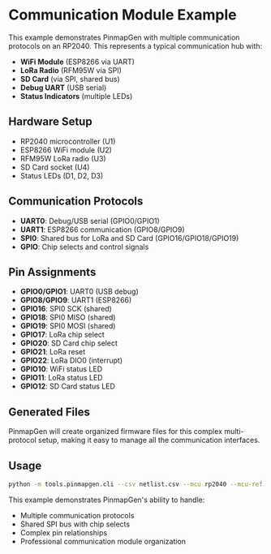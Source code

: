 # Communication Module Example

This example demonstrates PinmapGen with multiple communication protocols on an RP2040. This represents a typical communication hub with:

- **WiFi Module** (ESP8266 via UART)
- **LoRa Radio** (RFM95W via SPI)
- **SD Card** (via SPI, shared bus)
- **Debug UART** (USB serial)
- **Status Indicators** (multiple LEDs)

## Hardware Setup
- RP2040 microcontroller (U1)
- ESP8266 WiFi module (U2)
- RFM95W LoRa radio (U3)
- SD Card socket (U4)
- Status LEDs (D1, D2, D3)

## Communication Protocols
- **UART0**: Debug/USB serial (GPIO0/GPIO1)
- **UART1**: ESP8266 communication (GPIO8/GPIO9)
- **SPI0**: Shared bus for LoRa and SD Card (GPIO16/GPIO18/GPIO19)
- **GPIO**: Chip selects and control signals

## Pin Assignments
- **GPIO0/GPIO1**: UART0 (USB debug)
- **GPIO8/GPIO9**: UART1 (ESP8266)
- **GPIO16**: SPI0 SCK (shared)
- **GPIO18**: SPI0 MISO (shared)  
- **GPIO19**: SPI0 MOSI (shared)
- **GPIO17**: LoRa chip select
- **GPIO20**: SD Card chip select
- **GPIO21**: LoRa reset
- **GPIO22**: LoRa DIO0 (interrupt)
- **GPIO10**: WiFi status LED
- **GPIO11**: LoRa status LED
- **GPIO12**: SD Card status LED

## Generated Files
PinmapGen will create organized firmware files for this complex multi-protocol setup, making it easy to manage all the communication interfaces.

## Usage
```bash
python -m tools.pinmapgen.cli --csv netlist.csv --mcu rp2040 --mcu-ref U1 --out-root generated --mermaid
```

This example demonstrates PinmapGen's ability to handle:
- Multiple communication protocols
- Shared SPI bus with chip selects
- Complex pin relationships
- Professional communication module organization